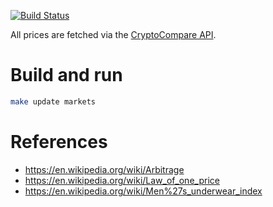 [![Build
Status](https://travis-ci.org/deanturpin/arbitrage.svg?branch=master)](https://travis-ci.org/deanturpin/arbitrage)

All prices are fetched via the [CryptoCompare
API](https://min-api.cryptocompare.com/).

# Build and run
```bash
make update markets 
```

# References
* https://en.wikipedia.org/wiki/Arbitrage
* https://en.wikipedia.org/wiki/Law_of_one_price
* https://en.wikipedia.org/wiki/Men%27s_underwear_index
